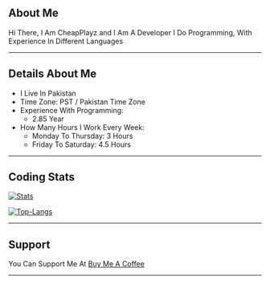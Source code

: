 ## About Me

Hi There, I Am CheapPlayz and I Am A Developer
I Do Programming, With Experience In Different Languages

****

## Details About Me

* I Live In Pakistan
* Time Zone: PST / Pakistan Time Zone
* Experience With Programming:
  * 2.85 Year
* How Many Hours I Work Every Week:
  * Monday To Thursday: 3 Hours
  * Friday To Saturday: 4.5 Hours

****

## Coding Stats

[![Stats](https://github-readme-stats-rho-sandy-71.vercel.app/api/?username=CheapPlayz&theme=dark)]()

[![Top-Langs](https://github-readme-stats-rho-sandy-71.vercel.app/api/top-langs/?username=CheapPlayz&theme=dark)]()

****

## Support

You Can Support Me At [Buy Me A Coffee](https://www.buymeacoffee.com/cheapplayz)

****

